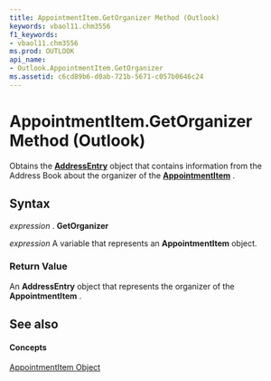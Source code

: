 ```yaml
---
title: AppointmentItem.GetOrganizer Method (Outlook)
keywords: vbaol11.chm3556
f1_keywords:
- vbaol11.chm3556
ms.prod: OUTLOOK
api_name:
- Outlook.AppointmentItem.GetOrganizer
ms.assetid: c6cd89b6-d0ab-721b-5671-c057b0646c24
---
```



# AppointmentItem.GetOrganizer Method (Outlook)

Obtains the  **[AddressEntry](addressentry-object-outlook.md)** object that contains information from the Address Book about the organizer of the **[AppointmentItem](appointmentitem-object-outlook.md)** .


## Syntax

 _expression_ . **GetOrganizer**

 _expression_ A variable that represents an **AppointmentItem** object.


### Return Value

An  **AddressEntry** object that represents the organizer of the **AppointmentItem** .


## See also


#### Concepts


[AppointmentItem Object](appointmentitem-object-outlook.md)

